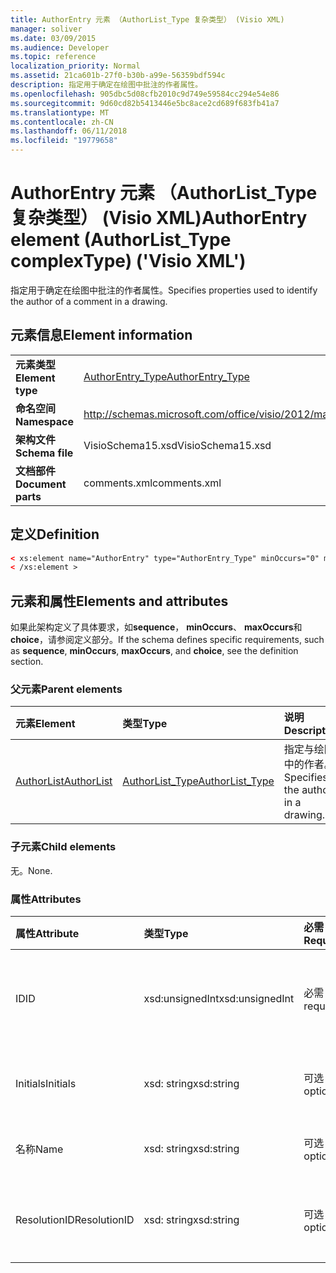 ```yaml
---
title: AuthorEntry 元素 （AuthorList_Type 复杂类型） (Visio XML)
manager: soliver
ms.date: 03/09/2015
ms.audience: Developer
ms.topic: reference
localization_priority: Normal
ms.assetid: 21ca601b-27f0-b30b-a99e-56359bdf594c
description: 指定用于确定在绘图中批注的作者属性。
ms.openlocfilehash: 905dbc5d08cfb2010c9d749e59584cc294e54e86
ms.sourcegitcommit: 9d60cd82b5413446e5bc8ace2cd689f683fb41a7
ms.translationtype: MT
ms.contentlocale: zh-CN
ms.lasthandoff: 06/11/2018
ms.locfileid: "19779658"
---
```

# <a name="authorentry-element-authorlisttype-complextype-visio-xml"></a><span data-ttu-id="f959f-103">AuthorEntry 元素 （AuthorList_Type 复杂类型） (Visio XML)</span><span class="sxs-lookup"><span data-stu-id="f959f-103">AuthorEntry element (AuthorList_Type complexType) ('Visio XML')</span></span>

<span data-ttu-id="f959f-104">指定用于确定在绘图中批注的作者属性。</span><span class="sxs-lookup"><span data-stu-id="f959f-104">Specifies properties used to identify the author of a comment in a drawing.</span></span>
  
## <a name="element-information"></a><span data-ttu-id="f959f-105">元素信息</span><span class="sxs-lookup"><span data-stu-id="f959f-105">Element information</span></span>

|||
|:-----|:-----|
|<span data-ttu-id="f959f-106">**元素类型**</span><span class="sxs-lookup"><span data-stu-id="f959f-106">**Element type**</span></span> <br/> |[<span data-ttu-id="f959f-107">AuthorEntry_Type</span><span class="sxs-lookup"><span data-stu-id="f959f-107">AuthorEntry_Type</span></span>](authorentry_type-complextypevisio-xml.md) <br/> |
|<span data-ttu-id="f959f-108">**命名空间**</span><span class="sxs-lookup"><span data-stu-id="f959f-108">**Namespace**</span></span> <br/> |http://schemas.microsoft.com/office/visio/2012/main  <br/> |
|<span data-ttu-id="f959f-109">**架构文件**</span><span class="sxs-lookup"><span data-stu-id="f959f-109">**Schema file**</span></span> <br/> |<span data-ttu-id="f959f-110">VisioSchema15.xsd</span><span class="sxs-lookup"><span data-stu-id="f959f-110">VisioSchema15.xsd</span></span>  <br/> |
|<span data-ttu-id="f959f-111">**文档部件**</span><span class="sxs-lookup"><span data-stu-id="f959f-111">**Document parts**</span></span> <br/> |<span data-ttu-id="f959f-112">comments.xml</span><span class="sxs-lookup"><span data-stu-id="f959f-112">comments.xml</span></span>  <br/> |
   
## <a name="definition"></a><span data-ttu-id="f959f-113">定义</span><span class="sxs-lookup"><span data-stu-id="f959f-113">Definition</span></span>

```XML
< xs:element name="AuthorEntry" type="AuthorEntry_Type" minOccurs="0" maxOccurs="unbounded" >
< /xs:element >
```

## <a name="elements-and-attributes"></a><span data-ttu-id="f959f-114">元素和属性</span><span class="sxs-lookup"><span data-stu-id="f959f-114">Elements and attributes</span></span>

<span data-ttu-id="f959f-115">如果此架构定义了具体要求，如**sequence**， **minOccurs**、 **maxOccurs**和**choice**，请参阅定义部分。</span><span class="sxs-lookup"><span data-stu-id="f959f-115">If the schema defines specific requirements, such as **sequence**, **minOccurs**, **maxOccurs**, and **choice**, see the definition section.</span></span> 
  
### <a name="parent-elements"></a><span data-ttu-id="f959f-116">父元素</span><span class="sxs-lookup"><span data-stu-id="f959f-116">Parent elements</span></span>

|<span data-ttu-id="f959f-117">**元素**</span><span class="sxs-lookup"><span data-stu-id="f959f-117">**Element**</span></span>|<span data-ttu-id="f959f-118">**类型**</span><span class="sxs-lookup"><span data-stu-id="f959f-118">**Type**</span></span>|<span data-ttu-id="f959f-119">**说明**</span><span class="sxs-lookup"><span data-stu-id="f959f-119">**Description**</span></span>|
|:-----|:-----|:-----|
|[<span data-ttu-id="f959f-120">AuthorList</span><span class="sxs-lookup"><span data-stu-id="f959f-120">AuthorList</span></span>](authorlist-element-comments_type-complextypevisio-xml.md) <br/> |[<span data-ttu-id="f959f-121">AuthorList_Type</span><span class="sxs-lookup"><span data-stu-id="f959f-121">AuthorList_Type</span></span>](authorlist_type-complextypevisio-xml.md) <br/> |<span data-ttu-id="f959f-122">指定与绘图中的作者。</span><span class="sxs-lookup"><span data-stu-id="f959f-122">Specifies the authors in a drawing.</span></span>  <br/> |
   
### <a name="child-elements"></a><span data-ttu-id="f959f-123">子元素</span><span class="sxs-lookup"><span data-stu-id="f959f-123">Child elements</span></span>

<span data-ttu-id="f959f-124">无。</span><span class="sxs-lookup"><span data-stu-id="f959f-124">None.</span></span>
  
### <a name="attributes"></a><span data-ttu-id="f959f-125">属性</span><span class="sxs-lookup"><span data-stu-id="f959f-125">Attributes</span></span>

|<span data-ttu-id="f959f-126">**属性**</span><span class="sxs-lookup"><span data-stu-id="f959f-126">**Attribute**</span></span>|<span data-ttu-id="f959f-127">**类型**</span><span class="sxs-lookup"><span data-stu-id="f959f-127">**Type**</span></span>|<span data-ttu-id="f959f-128">**必需**</span><span class="sxs-lookup"><span data-stu-id="f959f-128">**Required**</span></span>|<span data-ttu-id="f959f-129">**说明**</span><span class="sxs-lookup"><span data-stu-id="f959f-129">**Description**</span></span>|<span data-ttu-id="f959f-130">**可能的值**</span><span class="sxs-lookup"><span data-stu-id="f959f-130">**Possible values**</span></span>|
|:-----|:-----|:-----|:-----|:-----|
|<span data-ttu-id="f959f-131">ID</span><span class="sxs-lookup"><span data-stu-id="f959f-131">ID</span></span>  <br/> |<span data-ttu-id="f959f-132">xsd:unsignedInt</span><span class="sxs-lookup"><span data-stu-id="f959f-132">xsd:unsignedInt</span></span>  <br/> |<span data-ttu-id="f959f-133">必需</span><span class="sxs-lookup"><span data-stu-id="f959f-133">required</span></span>  <br/> |<span data-ttu-id="f959f-134">一个从 1 开始的值，标识作者。</span><span class="sxs-lookup"><span data-stu-id="f959f-134">A one-based value that identifies the author.</span></span>  <br/> |<span data-ttu-id="f959f-135">Xsd:unsignedInt 类型的值。</span><span class="sxs-lookup"><span data-stu-id="f959f-135">Values of the xsd:unsignedInt type.</span></span>  <br/> |
|<span data-ttu-id="f959f-136">Initials</span><span class="sxs-lookup"><span data-stu-id="f959f-136">Initials</span></span>  <br/> |<span data-ttu-id="f959f-137">xsd: string</span><span class="sxs-lookup"><span data-stu-id="f959f-137">xsd:string</span></span>  <br/> |<span data-ttu-id="f959f-138">可选</span><span class="sxs-lookup"><span data-stu-id="f959f-138">optional</span></span>  <br/> |<span data-ttu-id="f959f-139">作者的首字母缩写。</span><span class="sxs-lookup"><span data-stu-id="f959f-139">The initials of the author.</span></span>  <br/> |<span data-ttu-id="f959f-140">Xsd: string 类型的值。</span><span class="sxs-lookup"><span data-stu-id="f959f-140">Values of the xsd:string type.</span></span>  <br/> |
|<span data-ttu-id="f959f-141">名称</span><span class="sxs-lookup"><span data-stu-id="f959f-141">Name</span></span>  <br/> |<span data-ttu-id="f959f-142">xsd: string</span><span class="sxs-lookup"><span data-stu-id="f959f-142">xsd:string</span></span>  <br/> |<span data-ttu-id="f959f-143">可选</span><span class="sxs-lookup"><span data-stu-id="f959f-143">optional</span></span>  <br/> |<span data-ttu-id="f959f-144">作者的名称。</span><span class="sxs-lookup"><span data-stu-id="f959f-144">The name of the author.</span></span>  <br/> |<span data-ttu-id="f959f-145">Xsd: string 类型的值。</span><span class="sxs-lookup"><span data-stu-id="f959f-145">Values of the xsd:string type.</span></span>  <br/> |
|<span data-ttu-id="f959f-146">ResolutionID</span><span class="sxs-lookup"><span data-stu-id="f959f-146">ResolutionID</span></span>  <br/> |<span data-ttu-id="f959f-147">xsd: string</span><span class="sxs-lookup"><span data-stu-id="f959f-147">xsd:string</span></span>  <br/> |<span data-ttu-id="f959f-148">可选</span><span class="sxs-lookup"><span data-stu-id="f959f-148">optional</span></span>  <br/> |<span data-ttu-id="f959f-149">作者的唯一标识符。</span><span class="sxs-lookup"><span data-stu-id="f959f-149">A unique identifier for the author.</span></span>  <br/> |<span data-ttu-id="f959f-150">Xsd: string 类型的值。</span><span class="sxs-lookup"><span data-stu-id="f959f-150">Values of the xsd:string type.</span></span>  <br/> |
   

